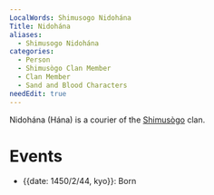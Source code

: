 ```yaml
---
LocalWords: Shimusogo Nidohána
Title: Nidohána
aliases:
  - Shimusogo Nidohána
categories:
  - Person
  - Shimusògo Clan Member
  - Clan Member
  - Sand and Blood Characters
needEdit: true
---
```


Nidohána (Hána) is a courier of the [Shimusògo]() clan.

# Events

* {{date: 1450/2/44, kyo}}: Born
